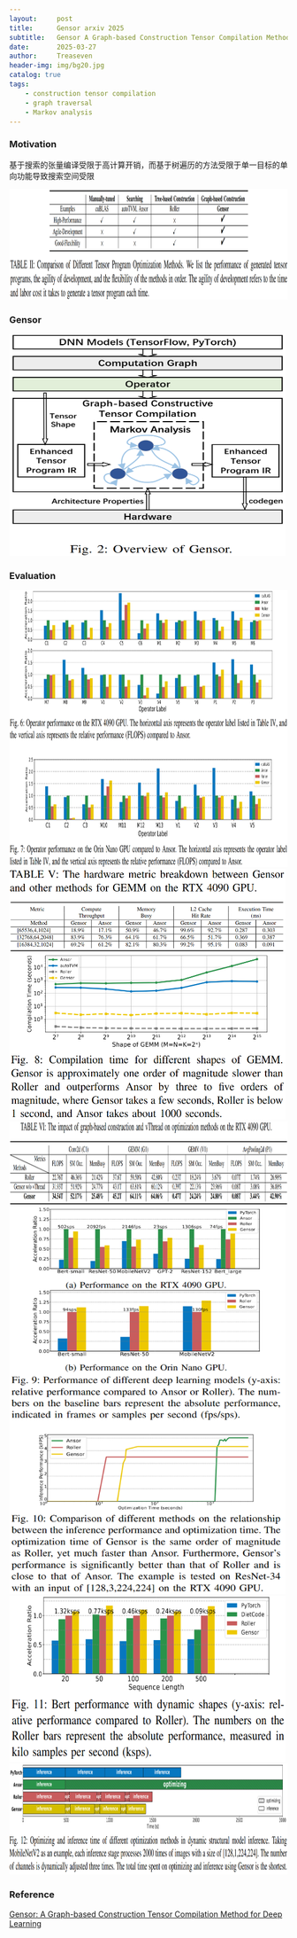 ```yaml
---
layout:     post
title:      Gensor arxiv 2025
subtitle:   Gensor A Graph-based Construction Tensor Compilation Method for Deep Learning
date:       2025-03-27
author:     Treaseven
header-img: img/bg20.jpg
catalog: true
tags:
    - construction tensor compilation
    - graph traversal
    - Markov analysis
---
```


### Motivation
基于搜索的张量编译受限于高计算开销，而基于树遍历的方法受限于单一目标的单向功能导致搜索空间受限


<img width="1000" height="200" src="../img/post-gensor-comparison.png"/>


### Gensor


<img width="500" height="400" src="../img/post-gensor-overview.png"/>


### Evaluation


<img width="1000" height="500" src="../img/post-gensor-operator.png"/>


<img width="500" height="150" src="../img/post-gensor-breakdown.png"/>


<img width="500" height="300" src="../img/post-gensor-compilation-time.png"/>


<img width="1000" height="150" src="../img/post-gensor-impact.png"/>


<img width="500" height="700" src="../img/post-gensor-performance.png"/>


<img width="500" height="300" src="../img/post-gensor-dynamic-shapes.png"/>


<img width="1000" height="200" src="../img/post-gensor-inference.png"/>

### Reference
[Gensor: A Graph-based Construction Tensor Compilation Method for Deep Learning](https://arxiv.org/pdf/2502.11407)